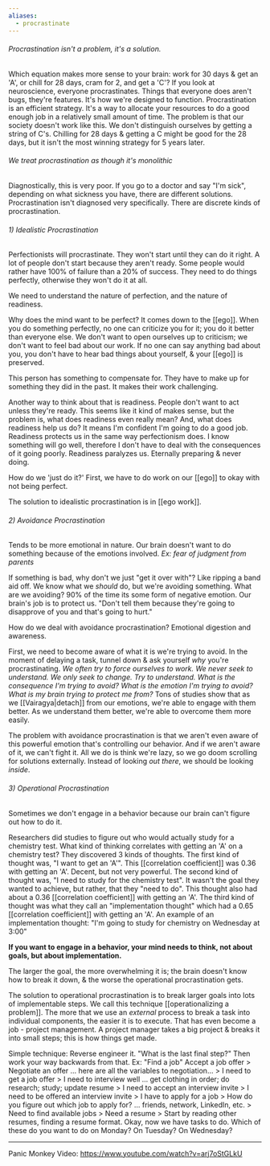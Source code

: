 ```yaml
---
aliases:
  - procrastinate
---
```

###### Procrastination isn't a problem, it's a solution.
Which equation makes more sense to your brain: work for 30 days & get an 'A', or chill for 28 days, cram for 2, and get a 'C'?
If you look at neuroscience, everyone procrastinates. Things that everyone does aren't bugs, they're features. It's how we're designed to function. Procrastination is an efficient strategy. It's a way to allocate your resources to do a good enough job in a relatively small amount of time.
The problem is that our society doesn't work like this. We don't distinguish ourselves by getting a string of C's. Chilling for 28 days & getting a C might be good for the 28 days, but it isn't the most winning strategy for 5 years later.

###### We treat procrastination as though it's monolithic
Diagnostically, this is very poor.
	If you go to a doctor and say "I'm sick", depending on what sickness you have, there are different solutions.
Procrastination isn't diagnosed very specifically.
There are discrete kinds of procrastination.

###### 1) Idealistic Procrastination
Perfectionists will procrastinate. They won't start until they can do it right. A lot of people don't start because they aren't ready. Some people would rather have 100% of failure than a 20% of success. They need to do things perfectly, otherwise they won't do it at all.

We need to understand the nature of perfection, and the nature of readiness.

Why does the mind want to be perfect? It comes down to the [[ego]]. When you do something perfectly, no one can criticize you for it; you do it better than everyone else. We don't want to open ourselves up to criticism; we don't want to feel bad about our work. If no one can say anything bad about you, you don't have to hear bad things about yourself, & your [[ego]] is preserved.

This person has something to compensate for. They have to make up for something they did in the past. It makes their work challenging.

Another way to think about that is readiness. People don't want to act unless they're ready. This seems like it kind of makes sense, but the problem is, what does readiness even really mean? And, what does readiness help us do? It means I'm confident I'm going to do a good job. Readiness protects us in the same way perfectionism does. I know something will go well, therefore I don't have to deal with the consequences of it going poorly. Readiness paralyzes us. Eternally preparing & never doing.

How do we 'just do it?'
First, we have to do work on our [[ego]] to okay with not being perfect.

The solution to idealistic procrastination is in [[ego work]].

###### 2) Avoidance Procrastination
Tends to be more emotional in nature. Our brain doesn't want to do something because of the emotions involved.
	*Ex: fear of judgment from parents*

If something is bad, why don't we just "get it over with"? Like ripping a band aid off. We know what we *should* do, but we're avoiding something. What are we avoiding? 90% of the time its some form of negative emotion.
	Our brain's job is to protect us. "Don't tell them because they're going to disapprove of you and that's going to hurt."

How do we deal with avoidance procrastination? Emotional digestion and awareness.

First, we need to become aware of what it is we're trying to avoid.
	In the moment of delaying a task, tunnel down & ask yourself *why* you're procrastinating.
		*We often try to force ourselves to work. We never seek to understand. We only seek to change. Try to understand.*
		*What is the consequence I'm trying to avoid? What is the emotion I'm trying to avoid? What is my brain trying to protect me from?*
Tons of studies show that as we [[Vairagya|detach]] from our emotions, we're able to engage with them better. As we understand them better, we're able to overcome them more easily.

The problem with avoidance procrastination is that we aren't even aware of this powerful emotion that's controlling our behavior. And if we aren't aware of it, we can't fight it. All we do is think we're lazy, so we go doom scrolling for solutions externally. Instead of looking *out there*, we should be looking *inside*.

###### 3) Operational Procrastination
Sometimes we don't engage in a behavior because our brain can't figure out how to do it.

Researchers did studies to figure out who would actually study for a chemistry test. What kind of thinking correlates with getting an 'A' on a chemistry test? They discovered 3 kinds of thoughts.
	The first kind of thought was, "I want to get an 'A'". This [[correlation coefficient]] was 0.36 with getting an 'A'. Decent, but not very powerful.
	The second kind of thought was, "I need to study for the chemistry test". It wasn't the goal they wanted to achieve, but rather, that they "need to do". This thought also had about a 0.36 [[correlation coefficient]] with getting an 'A'.
	The third kind of thought was what they call an "implementation thought" which had a 0.65 [[correlation coefficient]] with getting an 'A'. An example of an implementation thought: "I'm going to study for chemistry on Wednesday at 3:00"

**If you want to engage in a behavior, your mind needs to think, not about goals, but about implementation.**

The larger the goal, the more overwhelming it is; the brain doesn't know how to break it down, & the worse the operational procrastination gets.

The solution to operational procrastination is to break larger goals into lots of implementable steps. We call this technique [[operationalizing a problem]]. The more that we use an *external* process to break a task into individual components, the easier it is to execute.
	That has even become a job - project management. A project manager takes a big project & breaks it into small steps; this is how things get made.

Simple technique: Reverse engineer it. "What is the last final step?" Then work your way backwards from that.
	Ex: "Find a job"
		Accept a job offer > Negotiate an offer ... here are all the variables to negotiation... > I need to get a job offer > I need to interview well ... get clothing in order; do research; study; update resume > I need to accept an interview invite > I need to be offered an interview invite > I have to apply for a job > How do you figure out which job to apply for? ... friends, network, LinkedIn, etc. > Need to find available jobs > Need a resume > Start by reading other resumes, finding a resume format.
Okay, now we have tasks to do. Which of these do you want to do on Monday? On Tuesday? On Wednesday?

---
Panic Monkey Video: https://www.youtube.com/watch?v=arj7oStGLkU
